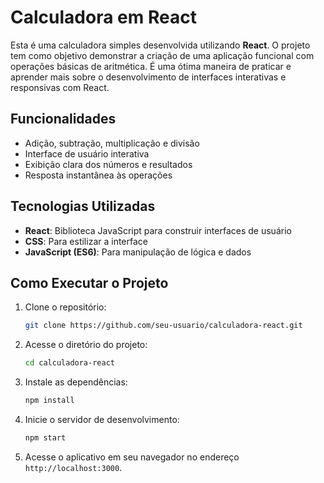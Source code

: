 # Calculadora em React

Esta é uma calculadora simples desenvolvida utilizando **React**. O projeto tem como objetivo demonstrar a criação de uma aplicação funcional com operações básicas de aritmética. É uma ótima maneira de praticar e aprender mais sobre o desenvolvimento de interfaces interativas e responsivas com React.

## Funcionalidades

- Adição, subtração, multiplicação e divisão
- Interface de usuário interativa
- Exibição clara dos números e resultados
- Resposta instantânea às operações

## Tecnologias Utilizadas

- **React**: Biblioteca JavaScript para construir interfaces de usuário
- **CSS**: Para estilizar a interface
- **JavaScript (ES6)**: Para manipulação de lógica e dados

## Como Executar o Projeto

1. Clone o repositório:
    ```bash
    git clone https://github.com/seu-usuario/calculadora-react.git
    ```

2. Acesse o diretório do projeto:
    ```bash
    cd calculadora-react
    ```

3. Instale as dependências:
    ```bash
    npm install
    ```

4. Inicie o servidor de desenvolvimento:
    ```bash
    npm start
    ```

5. Acesse o aplicativo em seu navegador no endereço `http://localhost:3000`.
